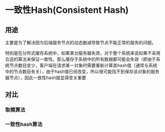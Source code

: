 # 一致性Hash(Consistent Hash)

## 用途

 主要是为了解决因为后端服务节点的动态删减导致节点不能正常的服务的问题。
 
 特别是在分布式缓存系统中，如果某台服务器失效，对于整个系统来说如果不采用合适的算法来保证一致性，那么缓存于系统中的所有数据都可能会失效（即由于系统节点数目变少，客户端在请求某一对象时需要重新计算其hash值（通常与系统中的节点数目有关），由于hash值已经改变，所以很可能找不到保存该对象的服务器节点），因此一致性hash就显得至关重要
 
 
## 对比

### 取模算法

### 一致性hash算法

